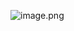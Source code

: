 ![image.png](https://upload-images.jianshu.io/upload_images/2818100-b9b76c0efcffb804.png?imageMogr2/auto-orient/strip%7CimageView2/2/w/1240)
